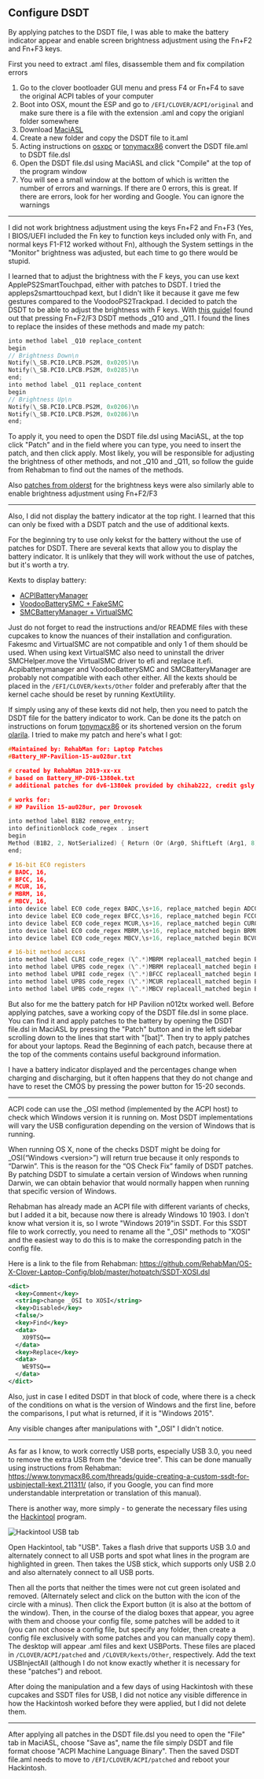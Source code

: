## Configure DSDT

By applying patches to the DSDT file, I was able to make the battery indicator appear and enable screen brightness adjustment using the Fn+F2 and Fn+F3 keys.

First you need to extract .aml files, disassemble them and fix compilation errors

1. Go to the clover bootloader GUI menu and press F4 or Fn+F4 to save the original ACPI tables of your computer
2. Boot into OSX, mount the ESP and go to `/EFI/CLOVER/ACPI/original` and make sure there is a file with the extension .aml and copy the origianl folder somewhere
3. Download [MaciASL](/docs/ProgramsList/HackintoshTools.md)
4. Create a new folder and copy the DSDT file to it.aml
5. Acting instructions on [osxpc](https://osxpc.ru/faq/acpi-manual/) or [tonymacx86](https://www.tonymacx86.com/threads/guide-patching-laptop-dsdt-ssdts.152573/) convert the DSDT file.aml to DSDT file.dsl
6. Open the DSDT file.dsl using MaciASL and click "Compile" at the top of the program window
7. You will see a small window at the bottom of which is written the number of errors and warnings. If there are 0 errors, this is great. If there are errors, look for her wording and Google. You can ignore the warnings

------

I did not work brightness adjustment using the keys Fn+F2 and Fn+F3 (Yes, I BIOS/UEFI included the Fn key to function keys included only with Fn, and normal keys F1-F12 worked without Fn), although the System settings in the "Monitor" brightness was adjusted, but each time to go there would be stupid.

I learned that to adjust the brightness with the F keys, you can use kext ApplePS2SmartTouchpad, either with patches to DSDT. I tried the appleps2smarttouchpad kext, but I didn't like it because it gave me few gestures compared to the VoodooPS2Trackpad. I decided to patch the DSDT to be able to adjust the brightness with F keys. With [this guide](https://www.tonymacx86.com/threads/guide-patching-dsdt-ssdt-for-laptop-backlight-control.152659/)I found out that pressing Fn+F2/F3 DSDT methods _Q10 and _Q11. I found the lines to replace the insides of these methods and made my patch:

```c
into method label _Q10 replace_content
begin
// Brightness Down\n
Notify(\_SB.PCI0.LPCB.PS2M, 0x0205)\n
Notify(\_SB.PCI0.LPCB.PS2M, 0x0285)\n
end;
into method label _Q11 replace_content
begin
// Brightness Up\n
Notify(\_SB.PCI0.LPCB.PS2M, 0x0206)\n
Notify(\_SB.PCI0.LPCB.PS2M, 0x0286)\n
end;
```

To apply it, you need to open the DSDT file.dsl using MaciASL, at the top click "Patch" and in the field where you can type, you need to insert the patch, and then click apply. Most likely, you will be responsible for adjusting the brightness of other methods, and not _Q10 and _Q11, so follow the guide from Rehabman to find out the names of the methods.

Also [patches from olderst](https://github.com/olderst/Keyboard-Patches) for the brightness keys were also similarly able to enable brightness adjustment using Fn+F2/F3

------

Also, I did not display the battery indicator at the top right. I learned that this can only be fixed with a DSDT patch and the use of additional kexts.

For the beginning try to use only kekst for the battery without the use of patches for DSDT. There are several kexts that allow you to display the battery indicator. It is unlikely that they will work without the use of patches, but it's worth a try.

Kexts to display battery:

- [ACPIBatteryManager](https://bitbucket.org/RehabMan/os-x-acpi-battery-driver/downloads/)
- [VoodooBatterySMC + FakeSMC](https://sourceforge.net/projects/hwsensors3.hwsensors.p/)
- [SMCBatteryManager + VirtualSMC](https://github.com/acidanthera/VirtualSMC/releases)

Just do not forget to read the instructions and/or README files with these cupcakes to know the nuances of their installation and configuration. Fakesmc and VirtualSMC are not compatible and only 1 of them should be used. When using kext VirtualSMC also need to uninstall the driver SMCHelper.move the VirtualSMC driver to efi and replace it.efi. Acpibatterymanager and VoodooBatterySMC and SMCBatteryManager are probably not compatible with each other either. All the kexts should be placed in the `/EFI/CLOVER/kexts/Other` folder and preferably after that the kernel cache should be reset by running KextUtility.

If simply using any of these kexts did not help, then you need to patch the DSDT file for the battery indicator to work. Can be done its the patch on instructions on forum [tonymacx86](https://www.tonymacx86.com/threads/guide-how-to-patch-dsdt-for-working-battery-status.116102/) or its shortened version on the forum [olarila](https://olarila.com/forum/viewtopic.php?f=28&t=8208). I tried to make my patch and here's what I got:

```c
#Maintained by: RehabMan for: Laptop Patches
#Battery_HP-Pavilion-15-au028ur.txt

# created by RehabMan 2019-xx-xx
# based on Battery_HP-DV6-1380ek.txt
# additional patches for dv6-1380ek provided by chihab222, credit gsly

# works for:
# HP Pavilion 15-au028ur, per Drovosek

into method label B1B2 remove_entry;
into definitionblock code_regex . insert
begin
Method (B1B2, 2, NotSerialized) { Return (Or (Arg0, ShiftLeft (Arg1, 8)))} \n
end;

# 16-bit EC0 registers
# BADC, 16,
# BFCC, 16,
# MCUR, 16,
# MBRM, 16,
# MBCV, 16,
into device label EC0 code_regex BADC,\s+16, replace_matched begin ADC0,8,ADC1,8, end;
into device label EC0 code_regex BFCC,\s+16, replace_matched begin FCC0,8,FCC1,8, end;
into device label EC0 code_regex MCUR,\s+16, replace_matched begin CUR0,8,CUR1,8, end;
into device label EC0 code_regex MBRM,\s+16, replace_matched begin BRM0,8,BRM1,8, end;
into device label EC0 code_regex MBCV,\s+16, replace_matched begin BCV0,8,BCV1,8, end;

# 16-bit method access
into method label CLRI code_regex (\^.*)MBRM replaceall_matched begin B1B2\(%1BRM0,%1BRM1\) end;
into method label UPBS code_regex (\^.*)MBRM replaceall_matched begin B1B2\(%1BRM0,%1BRM1\) end;
into method label UPBI code_regex (\^.*)BFCC replaceall_matched begin B1B2\(%1FCC0,%1FCC1\) end;
into method label UPBS code_regex (\^.*)MCUR replaceall_matched begin B1B2\(%1CUR0,%1CUR1\) end;
into method label UPBS code_regex (\^.*)MBCV replaceall_matched begin B1B2\(%1BCV0,%1BCV1\) end;
```

But also for me the battery patch for HP Pavilion n012tx worked well. Before applying patches, save a working copy of the DSDT file.dsl in some place. You can find it and apply patches to the battery by opening the DSDT file.dsl in MaciASL by pressing the "Patch" button and in the left sidebar scrolling down to the lines that start with "[bat]". Then try to apply patches for about your laptops. Read the Beginning of each patch, because there at the top of the comments contains useful background information.

I have a battery indicator displayed and the percentages change when charging and discharging, but it often happens that they do not change and have to reset the CMOS by pressing the power button for 15-20 seconds.

---

ACPI code can use the _OSI method (implemented by the ACPI host) to check which Windows version it is running on. Most DSDT implementations will vary the USB configuration depending on the version of Windows that is running.

When running OS X, none of the checks DSDT might be doing for _OSI(“Windows \<version\>”) will return true because it only responds to “Darwin”. This is the reason for the “OS Check Fix” family of DSDT patches. By patching DSDT to simulate a certain version of Windows when running Darwin, we can obtain behavior that would normally happen when running that specific version of Windows.

Rehabman has already made an ACPI file with different variants of checks, but I added it a bit, because now there is already Windows 10 1903. I don't know what version it is, so I wrote "Windows 2019"in SSDT. For this SSDT file to work correctly, you need to rename all the "_OSI" methods to "XOSI" and the easiest way to do this is to make the corresponding patch in the config file.

Here is a link to the file from Rehabman: https://github.com/RehabMan/OS-X-Clover-Laptop-Config/blob/master/hotpatch/SSDT-XOSI.dsl

```xml
<dict>
  <key>Comment</key>
  <string>change _OSI to XOSI</string>
  <key>Disabled</key>
  <false/>
  <key>Find</key>
  <data>
  	X09TSQ==
  </data>
  <key>Replace</key>
  <data>
  	WE9TSQ==
  </data>
</dict>
```

Also, just in case I edited DSDT in that block of code, where there is a check of the conditions on what is the version of Windows and the first line, before the comparisons, I put what is returned, if it is "Windows 2015".

Any visible changes after manipulations with "_OSI" I didn't notice.

---

As far as I know, to work correctly USB ports, especially USB 3.0, you need to remove the extra USB from the "device tree". This can be done manually using instructions from Rehabman: https://www.tonymacx86.com/threads/guide-creating-a-custom-ssdt-for-usbinjectall-kext.211311/ (also, if you Google, you can find more understandable interpretation or translation of this manual).

There is another way, more simply - to generate the necessary files using the [Hackintool]((/docs/ENG/ProgramsList/HackintoshTools.md).) program.

![Hackintool USB tab](https://github.com/Drovosek01/hackintosh_HP_Pavilion_15-au028ur_i5-6200U/blob/master/images/other_images/Hackintool_USB.png?raw=true)

Open Hackintool, tab "USB". Takes a flash drive that supports USB 3.0 and alternately connect to all USB ports and spot what lines in the program are highlighted in green. Then takes the USB stick, which supports only USB 2.0 and also alternately connect to all USB ports.

Then all the ports that neither the times were not cut green isolated and removed. (Alternately select and click on the button with the icon of the circle with a minus). Then click the Export button (it is also at the bottom of the window). Then, in the course of the dialog boxes that appear, you agree with them and choose your config file, some patches will be added to it (you can not choose a config file, but specify any folder, then create a config file exclusively with some patches and you can manually copy them). The desktop will appear .aml files and kext USBPorts. These files are placed in `/CLOVER/ACPI/patched` and `/CLOVER/kexts/Other`, respectively. Add the text USBInjectAll (although I do not know exactly whether it is necessary for these "patches") and reboot.

After doing the manipulation and a few days of using Hackintosh with these cupcakes and SSDT files for USB, I did not notice any visible difference in how the Hackintosh worked before they were applied, but I did not delete them.

---

After applying all patches in the DSDT file.dsl you need to open the "File" tab in MaciASL, choose "Save as", name the file simply DSDT and file format choose "ACPI Machine Language Binary". Then the saved DSDT file.aml needs to move to `/EFI/CLOVER/ACPI/patched` and reboot your Hackintosh.